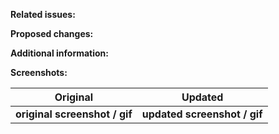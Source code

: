 **Related issues:**

<!--
Include issue number links associated with changes in the pull request below
this comment.

Remove the entire section, including the heading, if not applicable.
-->

**Proposed changes:**

<!--
Summarise the proposed changes that this pull request is making such that
reviewers will understand the context in which these changes are being made.

This section should only be a single paragraph long, or several bullet points.
Include any additional content in the section below this one.

Remove the entire section, including the heading, if not applicable.
-->

**Additional information:**

<!--
If it improves the clarity of your proposed changes please include further
details in this section.

Remove the entire section, including the heading, if not applicable.
-->

**Screenshots:**

<!--
Visual changes are often better explained with before and after pictures. Use
the table below to illustrate the changes you have made to the app's user
interface if applicable.

Remove the entire section, including the heading, if not applicable.
-->

Original                         | Updated
:------------------------------: | :------------------------------------:
**original screenshot / gif**    |  **updated screenshot / gif**